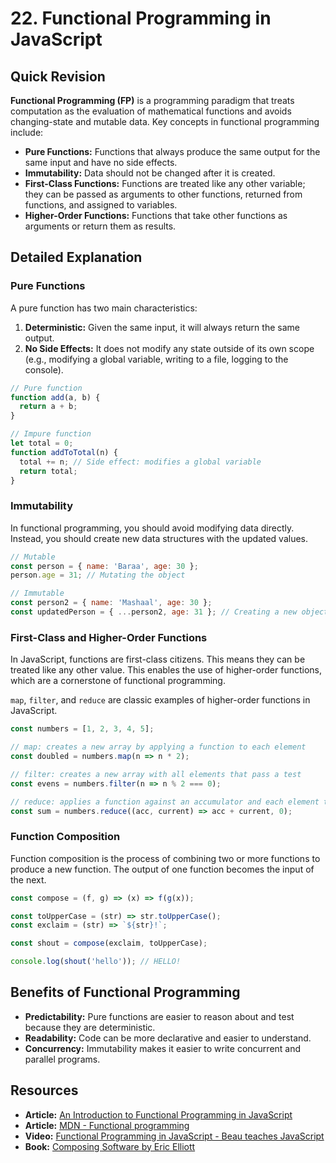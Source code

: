 
# 22. Functional Programming in JavaScript

## Quick Revision

**Functional Programming (FP)** is a programming paradigm that treats computation as the evaluation of mathematical functions and avoids changing-state and mutable data. Key concepts in functional programming include:

*   **Pure Functions:** Functions that always produce the same output for the same input and have no side effects.
*   **Immutability:** Data should not be changed after it is created.
*   **First-Class Functions:** Functions are treated like any other variable; they can be passed as arguments to other functions, returned from functions, and assigned to variables.
*   **Higher-Order Functions:** Functions that take other functions as arguments or return them as results.

## Detailed Explanation

### Pure Functions

A pure function has two main characteristics:

1.  **Deterministic:** Given the same input, it will always return the same output.
2.  **No Side Effects:** It does not modify any state outside of its own scope (e.g., modifying a global variable, writing to a file, logging to the console).

```javascript
// Pure function
function add(a, b) {
  return a + b;
}

// Impure function
let total = 0;
function addToTotal(n) {
  total += n; // Side effect: modifies a global variable
  return total;
}
```

### Immutability

In functional programming, you should avoid modifying data directly. Instead, you should create new data structures with the updated values.

```javascript
// Mutable
const person = { name: 'Baraa', age: 30 };
person.age = 31; // Mutating the object

// Immutable
const person2 = { name: 'Mashaal', age: 30 };
const updatedPerson = { ...person2, age: 31 }; // Creating a new object
```

### First-Class and Higher-Order Functions

In JavaScript, functions are first-class citizens. This means they can be treated like any other value. This enables the use of higher-order functions, which are a cornerstone of functional programming.

`map`, `filter`, and `reduce` are classic examples of higher-order functions in JavaScript.

```javascript
const numbers = [1, 2, 3, 4, 5];

// map: creates a new array by applying a function to each element
const doubled = numbers.map(n => n * 2);

// filter: creates a new array with all elements that pass a test
const evens = numbers.filter(n => n % 2 === 0);

// reduce: applies a function against an accumulator and each element to reduce the array to a single value
const sum = numbers.reduce((acc, current) => acc + current, 0);
```

### Function Composition

Function composition is the process of combining two or more functions to produce a new function. The output of one function becomes the input of the next.

```javascript
const compose = (f, g) => (x) => f(g(x));

const toUpperCase = (str) => str.toUpperCase();
const exclaim = (str) => `${str}!`;

const shout = compose(exclaim, toUpperCase);

console.log(shout('hello')); // HELLO!
```

## Benefits of Functional Programming

*   **Predictability:** Pure functions are easier to reason about and test because they are deterministic.
*   **Readability:** Code can be more declarative and easier to understand.
*   **Concurrency:** Immutability makes it easier to write concurrent and parallel programs.

## Resources

*   **Article:** [An Introduction to Functional Programming in JavaScript](https://www.freecodecamp.org/news/an-introduction-to-functional-programming-in-javascript-e589e275749e/)
*   **Article:** [MDN - Functional programming](https://developer.mozilla.org/en-US/docs/Glossary/Functional_programming)
*   **Video:** [Functional Programming in JavaScript - Beau teaches JavaScript](https://www.youtube.com/watch?v=e-5obm1G_FY)
*   **Book:** [Composing Software by Eric Elliott](https://leanpub.com/composingsoftware)
